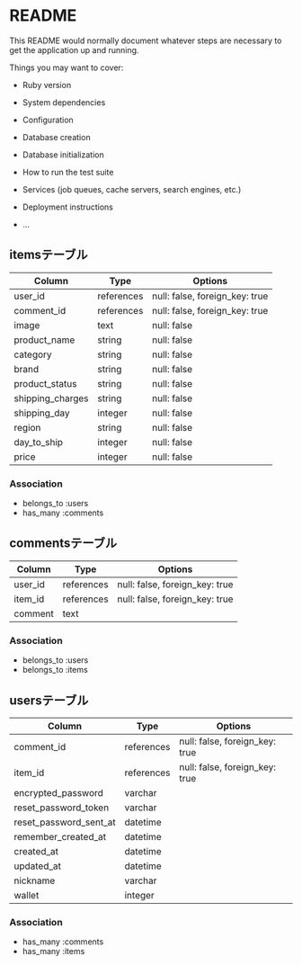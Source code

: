 # README

This README would normally document whatever steps are necessary to get the
application up and running.

Things you may want to cover:

* Ruby version

* System dependencies

* Configuration

* Database creation

* Database initialization

* How to run the test suite

* Services (job queues, cache servers, search engines, etc.)

* Deployment instructions

* ...
## itemsテーブル

|Column|Type|Options|
|------|----|-------|
|user_id|references|null: false, foreign_key: true|
|comment_id|references|null: false, foreign_key: true|
|image|text|null: false|
|product_name|string|null: false|      　<!-- 　商品名 -->
|category|string|null: false|
|brand|string|null: false|　　　　　　  　<!-- 　ブランチ名 -->
|product_status|string|null: false|　　　<!--商品の状態 -->
|shipping_charges|string|null: false|　　<!--配送料の負担-->
|shipping_day|integer|null: false|　　　　<!--発送までの日数-->
|region|string|null: false|　　　　　　　　　<!--発送元の地域-->
|day_to_ship|integer|null: false|　　　　　<!--発送までの日数-->
|price|integer|null: false|


### Association

* belongs_to :users
* has_many :comments

## commentsテーブル

|Column|Type|Options|
|------|----|-------|
|user_id|references|null: false, foreign_key: true|
|item_id|references|null: false, foreign_key: true|
|comment|text||

### Association

* belongs_to :users
* belongs_to :items

## usersテーブル

|Column|Type|Options|
|------|----|-------|
|comment_id|references|null: false, foreign_key: true|
|item_id|references|null: false, foreign_key: true|
|encrypted_password|varchar||
|reset_password_token|varchar||
|reset_password_sent_at|datetime||
|remember_created_at|datetime||
|created_at|datetime||
|updated_at|datetime||
|nickname|varchar||
|wallet|integer||

### Association

* has_many :comments
* has_many :items